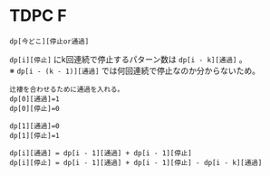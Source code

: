 # TDPC F

`dp[今どこ][停止or通過]`

`dp[i][停止]` にk回連続で停止するパターン数は `dp[i - k][通過]` 。<br/>
※ `dp[i - (k - 1)][通過]` では何回連続で停止なのか分からないため。

```
辻褄を合わせるために通過を入れる。
dp[0][通過]=1
dp[0][停止]=0

dp[1][通過]=0
dp[1][停止]=1

dp[i][通過] = dp[i - 1][通過] + dp[i - 1][停止]
dp[i][停止] = dp[i - 1][通過] + dp[i - 1][停止] - dp[i - k][通過]
```
